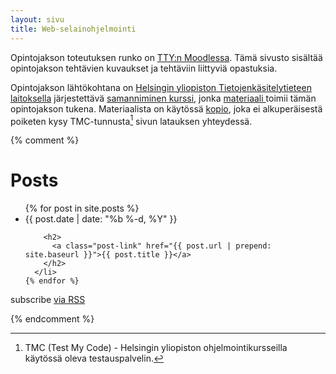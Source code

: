 ```yaml
---
layout: sivu
title: Web-selainohjelmointi
---
```


Opintojakson toteutuksen runko on [TTY:n Moodlessa](https://moodle2.tut.fi/course/view.php?id=9776). Tämä sivusto sisältää opintojakson tehtävien kuvaukset ja tehtäviin liittyviä opastuksia.

Opintojakson lähtökohtana on [Helsingin yliopiston Tietojenkäsitelytieteen laitoksella](https://www.cs.helsinki.fi/) järjestettävä [samanniminen kurssi](https://www.cs.helsinki.fi/courses/582354/2015/s/k/1), jonka [materiaali ](http://web-selainohjelmointi.github.io) toimii tämän opintojakson tukena. Materiaalista on käytössä [kopio](/weso/), joka ei alkuperäisestä poiketen kysy TMC-tunnusta[^1] sivun latauksen yhteydessä.

[^1]: TMC (Test My Code) - Helsingin yliopiston ohjelmointikursseilla käytössä oleva testauspalvelin.


{% comment %}


<div class="home">

  <h1 class="page-heading">Posts</h1>

  <ul class="post-list">
    {% for post in site.posts %}
      <li>
        <span class="post-meta">{{ post.date | date: "%b %-d, %Y" }}</span>

        <h2>
          <a class="post-link" href="{{ post.url | prepend: site.baseurl }}">{{ post.title }}</a>
        </h2>
      </li>
    {% endfor %}
  </ul>

  <p class="rss-subscribe">subscribe <a href="{{ "/feed.xml" | prepend: site.baseurl }}">via RSS</a></p>

</div>

{% endcomment %}
